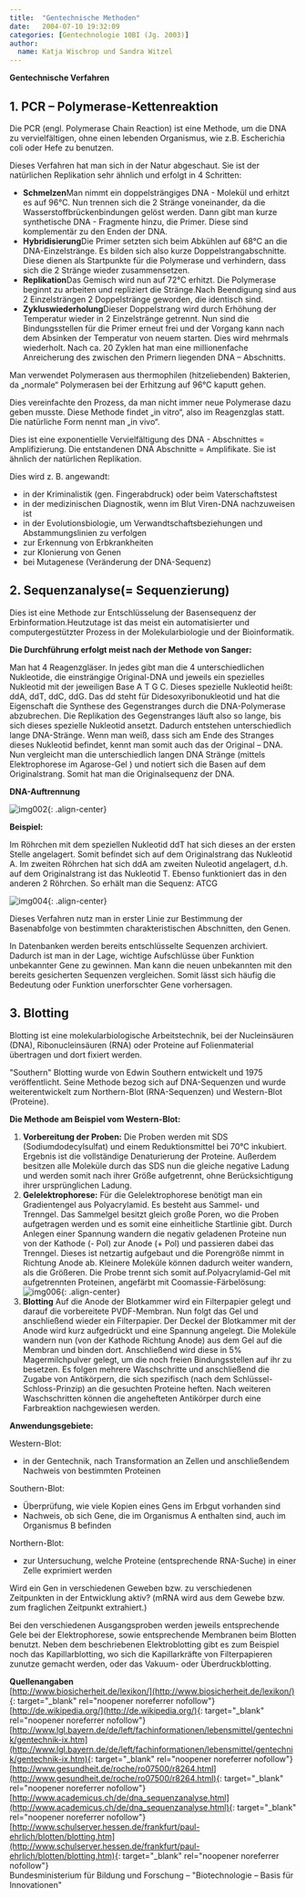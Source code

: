 ```yaml
---
title:  "Gentechnische Methoden"
date:   2004-07-10 19:32:09
categories: [Gentechnologie 10BI (Jg. 2003)]
author: 
  name: Katja Wischrop und Sandra Witzel
---
```



<p><strong>Gentechnische Verfahren</strong></p>
<h2>1. PCR – Polymerase-Kettenreaktion</h2>
<p>Die PCR (engl. Polymerase Chain Reaction) ist eine Methode, um die DNA zu vervielfältigen, ohne einen lebenden Organismus, wie z.B. Escherichia coli oder Hefe zu benutzen.</p>
<p>Dieses Verfahren hat man sich in der Natur abgeschaut. Sie ist der natürlichen Replikation sehr ähnlich und erfolgt in 4 Schritten:</p>
<ul>
<li><strong>Schmelzen</strong>Man nimmt ein doppelsträngiges DNA - Molekül und erhitzt es auf 96°C. Nun trennen sich die 2 Stränge voneinander, da die Wasserstoffbrückenbindungen gelöst werden. Dann gibt man kurze synthetische DNA - Fragmente hinzu, die Primer. Diese sind komplementär zu den Enden der DNA.</li>
<li><strong>Hybridisierung</strong>Die Primer setzten sich beim Abkühlen auf 68°C an die DNA-Einzelstränge. Es bilden sich also kurze Doppelstrangabschnitte. Diese dienen als Startpunkte für die Polymerase und verhindern, dass sich die 2 Stränge wieder zusammensetzen.</li>
<li><strong>Replikation</strong>Das Gemisch wird nun auf 72°C erhitzt. Die Polymerase beginnt zu arbeiten und repliziert die Stränge.Nach Beendigung sind aus 2 Einzelsträngen 2 Doppelstränge geworden, die identisch sind.</li>
<li><strong>Zykluswiederholung</strong>Dieser Doppelstrang wird durch Erhöhung der Temperatur wieder in 2 Einzelstränge getrennt. Nun sind die Bindungsstellen für die Primer erneut frei und der Vorgang kann nach dem Absinken der Temperatur von neuem starten. Dies wird mehrmals wiederholt. Nach ca. 20 Zyklen hat man eine millionenfache Anreicherung des zwischen den Primern liegenden DNA – Abschnitts.</li>
</ul>
<p>Man verwendet Polymerasen aus thermophilen (hitzeliebenden) Bakterien, da „normale“ Polymerasen bei der Erhitzung auf 96°C kaputt gehen.</p>
<p>Dies vereinfachte den Prozess, da man nicht immer neue Polymerase dazu geben musste. Diese Methode findet „in vitro“, also im Reagenzglas statt. Die natürliche Form nennt man „in vivo“.</p>
<p>Dies ist eine exponentielle Vervielfältigung des DNA - Abschnittes = Amplifizierung. Die entstandenen DNA Abschnitte = Amplifikate. Sie ist ähnlich der natürlichen Replikation.</p>
<p>Dies wird z. B. angewandt:</p>
<ul>
<li>in der Kriminalistik (gen. Fingerabdruck) oder beim Vaterschaftstest</li>
<li>in der medizinischen Diagnostik, wenn im Blut Viren-DNA nachzuweisen ist</li>
<li>in der Evolutionsbiologie, um Verwandtschaftsbeziehungen und Abstammungslinien zu verfolgen</li>
<li>zur Erkennung von Erbkrankheiten</li>
<li>zur Klonierung von Genen</li>
<li>bei Mutagenese (Veränderung der DNA-Sequenz)</li>
</ul>
<h2>2. Sequenzanalyse(= Sequenzierung)</h2>
<p>Dies ist eine Methode zur Entschlüsselung der Basensequenz der Erbinformation.Heutzutage ist das meist ein automatisierter und computergestützter Prozess in der Molekularbiologie und der Bioinformatik.</p>
<p><strong>Die Durchführung erfolgt meist nach der Methode von Sanger:</strong></p>
<p>Man hat 4 Reagenzgläser. In jedes gibt man die 4 unterschiedlichen Nukleotide, die einsträngige Original-DNA und jeweils ein spezielles Nukleotid mit der jeweiligen Base A T G C. Dieses spezielle Nukleotid heißt: ddA, ddT, ddC, ddG. Das dd steht für Didesoxyribonukleotid und hat die Eigenschaft die Synthese des Gegenstranges durch die DNA-Polymerase abzubrechen. Die Replikation des Gegenstranges läuft also so lange, bis sich dieses spezielle Nukleotid ansetzt. Dadurch entstehen unterschiedlich lange DNA-Stränge. Wenn man weiß, dass sich am Ende des Stranges dieses Nukleotid befindet, kennt man somit auch das der Original – DNA. Nun vergleicht man die unterschiedlich langen DNA Stränge (mittels Elektrophorese im Agarose-Gel ) und notiert sich die Basen auf dem Originalstrang. Somit hat man die Originalsequenz der DNA.</p>
<p><strong>DNA-Auftrennung</strong></p>


![img002](/assets/images/Gentechnik/image002.jpg){: .align-center}



<p><strong>Beispiel:</strong></p>
<p>Im Röhrchen mit dem speziellen Nukleotid ddT hat sich dieses an der ersten Stelle angelagert. Somit befindet sich auf dem Originalstrang das Nukleotid A. Im zweiten Röhrchen hat sich ddA am zweiten Nuleotid angelagert, d.h. auf dem Originalstrang ist das Nukleotid T. Ebenso funktioniert das in den anderen 2 Röhrchen. So erhält man die Sequenz: ATCG</p>



![img004](/assets/images/Gentechnik/image004.jpg){: .align-center}



<p>Dieses Verfahren nutz man in erster Linie zur Bestimmung der Basenabfolge von bestimmten charakteristischen Abschnitten, den Genen.</p>
<p>In Datenbanken werden bereits entschlüsselte Sequenzen archiviert. Dadurch ist man in der Lage, wichtige Aufschlüsse über Funktion unbekannter Gene zu gewinnen. Man kann die neuen unbekannten mit den bereits gesicherten Sequenzen vergleichen. Somit lässt sich häufig die Bedeutung oder Funktion unerforschter Gene vorhersagen.</p>
<h2>3. Blotting</h2>
<p>Blotting ist eine molekularbiologische Arbeitstechnik, bei der Nucleinsäuren (DNA), Ribonucleinsäuren (RNA) oder Proteine auf Folienmaterial übertragen und dort fixiert werden.</p>
<p>"Southern" Blotting wurde von Edwin Southern entwickelt und 1975 veröffentlicht. Seine Methode bezog sich auf DNA-Sequenzen und wurde weiterentwickelt zum Northern-Blot (RNA-Sequenzen) und Western-Blot (Proteine).</p>
<p><strong>Die Methode am Beispiel vom Western-Blot:</strong></p>

1. **Vorbereitung der Proben:** Die Proben werden mit SDS (Sodiumdodecylsulfat) und einem Reduktionsmittel bei 70°C inkubiert. Ergebnis ist die vollständige Denaturierung der Proteine. Außerdem besitzen alle Moleküle durch das SDS nun die gleiche negative Ladung und werden somit nach ihrer Größe aufgetrennt, ohne Berücksichtigung ihrer ursprünglichen Ladung.
2. **Gelelektrophorese:** Für die Gelelektrophorese benötigt man ein Gradientengel aus Polyacrylamid. Es besteht aus Sammel- und Trenngel. Das Sammelgel besitzt gleich große Poren, wo die Proben aufgetragen werden und es somit eine einheitliche Startlinie gibt. Durch Anlegen einer Spannung wandern die negativ geladenen Proteine nun von der Kathode (- Pol) zur Anode (+ Pol) und passieren dabei das Trenngel. Dieses ist netzartig aufgebaut und die Porengröße nimmt in Richtung Anode ab. Kleinere Moleküle können dadurch weiter wandern, als die Größeren. Die Probe trennt sich somit auf.Polyacrylamid-Gel mit aufgetrennten Proteinen, angefärbt mit Coomassie-Färbelösung: ![img006](/assets/images/Gentechnik/image006.jpg){: .align-center}
3. **Blotting** Auf die Anode der Blotkammer wird ein Filterpapier gelegt und darauf die vorbereitete PVDF-Membran. Nun folgt das Gel und anschließend wieder ein Filterpapier. Der Deckel der Blotkammer mit der Anode wird kurz aufgedrückt und eine Spannung angelegt. Die Moleküle wandern nun (von der Kathode Richtung Anode) aus dem Gel auf die Membran und binden dort. Anschließend wird diese in 5% Magermilchpulver gelegt, um die noch freien Bindungsstellen auf ihr zu besetzen. Es folgen mehrere Waschschritte und anschließend die Zugabe von Antikörpern, die sich spezifisch (nach dem Schlüssel-Schloss-Prinzip) an die gesuchten Proteine heften. Nach weiteren Waschschritten können die angehefteten Antikörper durch eine Farbreaktion nachgewiesen werden.

<p><strong>Anwendungsgebiete:</strong></p>
<p><strong> </strong></p>
<p>Western-Blot:</p>
<ul>
<li>in der Gentechnik, nach Transformation an Zellen und anschließendem Nachweis von bestimmten Proteinen</li>
</ul>
<p>Southern-Blot:</p>
<ul>
<li>Überprüfung, wie viele Kopien eines Gens im Erbgut vorhanden sind</li>
<li>Nachweis, ob sich Gene, die im Organismus A enthalten sind, auch im Organismus B befinden</li>
</ul>
<p>Northern-Blot:</p>
<ul>
<li>zur Untersuchung, welche Proteine (entsprechende RNA-Suche) in einer Zelle exprimiert werden</li>
</ul>
<p>Wird ein Gen in verschiedenen Geweben bzw. zu verschiedenen Zeitpunkten in der Entwicklung aktiv? (mRNA wird aus dem Gewebe bzw. zum fraglichen Zeitpunkt extrahiert.)</p>
<p>Bei den verschiedenen Ausgangsproben werden jeweils entsprechende Gele bei der Elektrophorese, sowie entsprechende Membranen beim Blotten benutzt. Neben dem beschriebenen Elektroblotting gibt es zum Beispiel noch das Kapillarblotting, wo sich die Kapillarkräfte von Filterpapieren zunutze gemacht werden, oder das Vakuum- oder Überdruckblotting.</p>

**Quellenangaben**    
[http://www.biosicherheit.de/lexikon/](http://www.biosicherheit.de/lexikon/){: target="_blank" rel="noopener noreferrer nofollow"}     
[http://de.wikipedia.org/](http://de.wikipedia.org/){: target="_blank" rel="noopener noreferrer nofollow"}     
[http://www.lgl.bayern.de/de/left/fachinformationen/lebensmittel/gentechnik/gentechnik-ix.htm](http://www.lgl.bayern.de/de/left/fachinformationen/lebensmittel/gentechnik/gentechnik-ix.htm){: target="_blank" rel="noopener noreferrer nofollow"}     
[http://www.gesundheit.de/roche/ro07500/r8264.html](http://www.gesundheit.de/roche/ro07500/r8264.html){: target="_blank" rel="noopener noreferrer nofollow"}     
[http://www.academicus.ch/de/dna_sequenzanalyse.html](http://www.academicus.ch/de/dna_sequenzanalyse.html){: target="_blank" rel="noopener noreferrer nofollow"}     
[http://www.schulserver.hessen.de/frankfurt/paul-ehrlich/blotten/blotting.htm](http://www.schulserver.hessen.de/frankfurt/paul-ehrlich/blotten/blotting.htm){: target="_blank" rel="noopener noreferrer nofollow"}     
Bundesministerium für Bildung und Forschung – "Biotechnologie – Basis für Innovationen"
